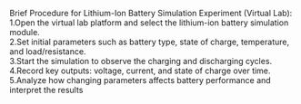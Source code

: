 Brief Procedure for Lithium-Ion Battery Simulation Experiment (Virtual Lab): <br>
1.Open the virtual lab platform and select the lithium-ion battery simulation module.<br>
2.Set initial parameters such as battery type, state of charge, temperature, and load/resistance.<br>
3.Start the simulation to observe the charging and discharging cycles.<br>
4.Record key outputs: voltage, current, and state of charge over time.<br>
5.Analyze how changing parameters affects battery performance and interpret the results
